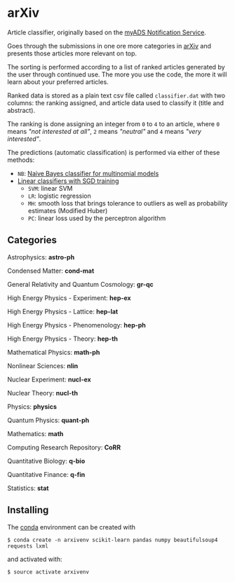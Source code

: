 # arXiv

Article classifier, originally based on the
[myADS Notification Service](http://myads.harvard.edu/myADS_help.html).

Goes through the submissions in one ore more categories in [arXiv](arxiv.org)
and presents those articles more relevant on top.

The sorting is performed according to a list of ranked articles generated
by the user through continued use. The more you use the code, the more it will
learn about your preferred articles.

Ranked data is stored as a plain text csv file called `classifier.dat` with two
columns: the ranking assigned, and article data used to classify it (title and
abstract).

The ranking is done assigning an integer from `0` to `4` to an article, where
`0` means *"not interested at all"*, `2` means *"neutral"* and `4` means
*"very interested"*.

The predictions (automatic classification) is performed via either of these
methods:
- `NB`: [Naive Bayes classifier for multinomial models](http://scikit-learn.org/stable/modules/generated/sklearn.naive_bayes.MultinomialNB.html)
- [Linear classifiers with SGD training](http://scikit-learn.org/stable/modules/generated/sklearn.linear_model.SGDClassifier.html)
  - `SVM`: linear SVM
  - `LR`: logistic regression
  - `MH`: smooth loss that brings tolerance to outliers as well as probability
          estimates (Modified Huber)
  - `PC`: linear loss used by the perceptron algorithm


## Categories

Astrophysics: **astro-ph**

Condensed Matter: **cond-mat**

General Relativity and Quantum Cosmology: **gr-qc**

High Energy Physics - Experiment: **hep-ex**

High Energy Physics - Lattice: **hep-lat**

High Energy Physics - Phenomenology: **hep-ph**

High Energy Physics - Theory: **hep-th**

Mathematical Physics: **math-ph**

Nonlinear Sciences: **nlin**

Nuclear Experiment: **nucl-ex**

Nuclear Theory: **nucl-th**

Physics: **physics**

Quantum Physics: **quant-ph**

Mathematics: **math**

Computing Research Repository: **CoRR**

Quantitative Biology: **q-bio**

Quantitative Finance: **q-fin**

Statistics: **stat**

## Installing

The [conda](https://conda.io/) environment can be created with

`$ conda create -n arxivenv scikit-learn pandas numpy beautifulsoup4 requests lxml`

and activated with:

`$ source activate arxivenv`
